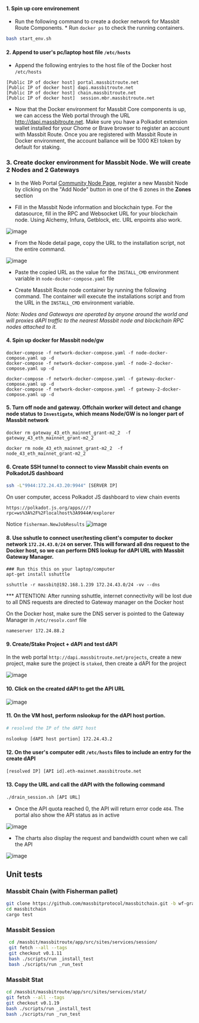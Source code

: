 #### 1. Spin up core environement

* Run the following command to create a docker network for Massbit Route Components. * Run `docker ps` to check the running containers. 

```sh
bash start_env.sh
```

#### 2. Append to user's pc/laptop host file `/etc/hosts`

* Append the following entryies to the host file of the Docker host `/etc/hosts`

```
[Public IP of docker host] portal.massbitroute.net
[Public IP of docker host] dapi.massbitroute.net
[Public IP of docker host] chain.massbitroute.net
[Public IP of docker host]  session.mbr.massbitroute.net
```

* Now that the Docker environment for Massbit Core components is up, we can access the Web portal through the URL http://dapi.massbitroute.net. Make sure you have a Polkadot extension wallet installed for your Chome or Brave browser to register an account with Massbit Route. Once you are registered with Massbit Route in Docker environment, the account ballance will be 1000 KEI token by default for staking.

### 3. Create docker environment for Massbit Node. We will create 2 Nodes and 2 Gateways

* In the Web Portal [Community Node Page](http://dapi.massbitroute.net/nodes), register a new Massbit Node by clicking on the "Add Node" button in one of the 6 zones in the **Zones** section


* Fill in the Massbit Node information and blockchain type. For the datasource, fill in the RPC and Websocket URL for your blockchain node. Using Alchemy, Infura, Getblock, etc. URL enpoints also work.
 
![image](https://user-images.githubusercontent.com/6365545/179483396-ede89873-42fb-4e7f-9b51-db04cf03c49f.png)

* From the Node detail page, copy the URL to the installation script, not the entire command.

![image](https://user-images.githubusercontent.com/6365545/179504774-822fc685-f2b1-4c23-8aaf-612e44d3864a.png)

* Paste the copied URL as the value for the `INSTALL_CMD` environment variable in `node-docker-compose.yaml`  file

* Create Massbit Route node container by running the following command. The container will execute the installations script and from the URL in the `INSTALL_CMD` environment variable.

*Note: Nodes and Gateways are operated by anyone around the world and will proxies dAPI traffic to the nearest Massbit node and blockchain RPC nodes attached to it.* 

#### 4. Spin up docker for Massbit node/gw
```
docker-compose -f network-docker-compose.yaml -f node-docker-compose.yaml up -d 
docker-compose -f network-docker-compose.yaml -f node-2-docker-compose.yaml up -d 

docker-compose -f network-docker-compose.yaml -f gateway-docker-compose.yaml up -d 
docker-compose -f network-docker-compose.yaml -f gateway-2-docker-compose.yaml up -d 
```

#### 5. Turn off node and gateway. Offchain worker will detect and change node status to `Investigate`, which means Node/GW is no longer part of Massbit network

```
docker rm gateway_43_eth_mainnet_grant-m2_2  -f gateway_43_eth_mainnet_grant-m2_2

docker rm node_43_eth_mainnet_grant-m2_2  -f node_43_eth_mainnet_grant-m2_2
```
#### 6. Create SSH tunnel to connect to view Massbit chain events on PolkadotJS dashboard 

```sh
ssh -L"9944:172.24.43.20:9944" [SERVER IP]
```

On user computer, access Polkadot JS dashboard to view chain events 

`https://polkadot.js.org/apps///?rpc=ws%3A%2F%2Flocalhost%3A9944#/explorer`

Notice `fisherman.NewJobResults`
![image](https://user-images.githubusercontent.com/6365545/192491644-a897cff3-5198-474c-ab49-19f4bb4bca8f.png)


#### 8. Use sshutle to connect user/testing client's computer to docker network `172.24.43.0/24` on server. This will forward all dns request to the Docker host, so we can perform DNS lookup for dAPI URL with Massbit Gateway Manager.

```
### Run this this on your laptop/computer
apt-get install sshuttle

sshuttle -r massbit@192.168.1.239 172.24.43.0/24 -vv --dns
```
*** ATTENTION: After running sshuttle, internet connectivity will be lost due to all DNS requests are directed to Gateway manager on the Docker host


On the Docker host, make sure the DNS server is pointed to the Gateway Manager in `/etc/resolv.conf` file

```
nameserver 172.24.88.2
```



#### 9. Create/Stake Project + dAPI and test dAPI

In the web portal `http://dapi.massbitroute.net/projects`, create a new project, make sure the project is `staked`, then create a dAPI for the project

![image](https://user-images.githubusercontent.com/6365545/192678344-48af44d8-c484-4d20-9c34-ba00eba2de47.png)

#### 10. Click on the created dAPI to get the API URL

![image](https://user-images.githubusercontent.com/6365545/192678477-163005b9-807f-4763-b2ef-ba1b8edd5a46.png)

#### 11. On the VM host, perform nslookup for the dAPI host portion. 


```sh
# resolved the IP of the dAPI host 

nslookup [dAPI host portion] 172.24.43.2
```

#### 12. On the user's computer edit `/etc/hosts` files to include an entry for the create dAPI

```sh
[resolved IP] [API id].eth-mainnet.massbitroute.net
```

#### 13. Copy the URL and call the dAPI with the following command

```sh
./drain_session.sh [API URL]
```

* Once the API quota reached 0, the API will return error code `404`. The portal also show the API status as in active

![image](https://user-images.githubusercontent.com/6365545/192676982-9a73bfcb-fd57-4863-836f-b76197ed303a.png)

* The charts also display the request and bandwidth count when we call the API

![image](https://user-images.githubusercontent.com/6365545/192683264-41527e6c-6661-45a5-aa65-efe20c1cafdd.png)



## Unit tests


### Massbit Chain (with Fisherman pallet)

```sh
git clone https://github.com/massbitprotocol/massbitchain.git -b wf-grant
cd massbitchain
cargo test
```


### Massbit Session

```sh
 cd /massbit/massbitroute/app/src/sites/services/session/
 git fetch --all --tags
 git checkout v0.1.11
 bash ./scripts/run _install_test
 bash ./scripts/run _run_test
```

### Massbit Stat

```sh
cd /massbit/massbitroute/app/src/sites/services/stat/
git fetch --all --tags
git checkout v0.1.19
bash ./scripts/run _install_test
bash ./scripts/run _run_test
```
